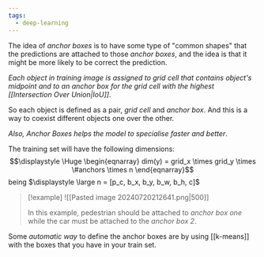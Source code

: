 ```yaml
---
tags:
  - deep-learning
---
```

The idea of *anchor boxes* is to have some type of "common shapes" that the predictions are attached to those *anchor boxes*, and the idea is that it might be more likely to be correct the prediction.

*Each object in training image is assigned to grid cell that contains object's midpoint and to an anchor box for the grid cell with the highest [[Intersection Over Union|IoU]]*.

So each object is defined as a pair, *grid cell* and *anchor box*. And this is a way to coexist different objects one over the other.

*Also, Anchor Boxes helps the model to specialise faster and better*.

The training set will have the following dimensions:
$$\displaystyle \Huge \begin{eqnarray} 
dim(y) = grid_x \times grid_y \times \#anchors \times n
\end{eqnarray}$$
being $\displaystyle \large n = [p_c, b_x, b_y, b_w, b_h, c]$


>[!example]
>![[Pasted image 20240720212641.png|500]]
>
>In this example, pedestrian should be attached to *anchor box one* while the car must be attached to the *anchor box 2*.

Some *automatic way* to define the anchor boxes are by using [[k-means]] with the boxes that you have in your train set.

